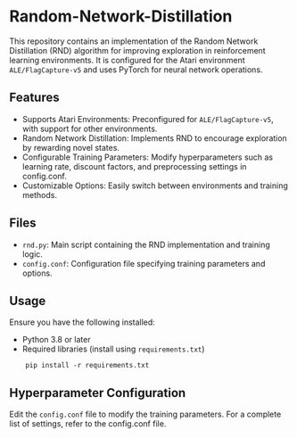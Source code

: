 # Random-Network-Distillation
This repository contains an implementation of the Random Network Distillation (RND) algorithm for improving exploration in reinforcement learning environments. It is configured for the Atari environment `ALE/FlagCapture-v5` and uses PyTorch for neural network operations.
## Features

- Supports Atari Environments: Preconfigured for `ALE/FlagCapture-v5`, with support for other environments.
- Random Network Distillation: Implements RND to encourage exploration by rewarding novel states.
- Configurable Training Parameters: Modify hyperparameters such as learning rate, discount factors, and preprocessing settings in config.conf.
- Customizable Options: Easily switch between environments and training methods.

## Files
- `rnd.py`: Main script containing the RND implementation and training logic.
- `config.conf`: Configuration file specifying training parameters and options.

## Usage
Ensure you have the following installed:

- Python 3.8 or later
- Required libraries (install using `requirements.txt`)
```
    pip install -r requirements.txt
```

## Hyperparameter Configuration
Edit the `config.conf` file to modify the training parameters. For a complete list of settings, refer to the config.conf file.
